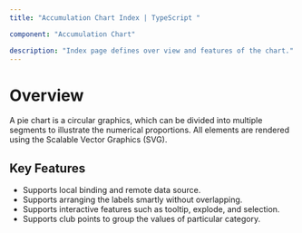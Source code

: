 ```yaml
---
title: "Accumulation Chart Index | TypeScript "

component: "Accumulation Chart"

description: "Index page defines over view and features of the chart."
---
```


# Overview

A pie chart is a circular graphics, which can be divided into multiple segments to illustrate the numerical
proportions. All elements are rendered using the Scalable Vector Graphics (SVG).

## Key Features

* Supports local binding and remote data source.
* Supports arranging the labels smartly without overlapping.
* Supports interactive features such as tooltip, explode, and selection.
* Supports club points to group the values of particular category.